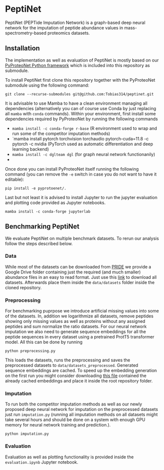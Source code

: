 # PeptiNet
PeptiNet (PEPTide Imputation Network) is a graph-based deep neural network for the imputation of peptide abundance values in mass-spectrometry-based proteomics datasets.

## Installation
The implementation as well as evaluation of PeptiNet is mostly based on our [PyProteoNet Python framework](https://github.com/Tobias314/pyproteonet) which is included into this repository as submodule.

To install PeptiNet first clone this repository together with the PyProteoNet submodule using the following command:

`git clone --recurse-submodules git@github.com:Tobias314/peptinet.git`

It is advisable to use Mamba to have a clean environment managing all dependencies (alternatively you can of course use Conda by just replacing all `mamba` with `conda` commands).
Within your environment, first install some dependencies required by PyProteoNet by running the following commands
- `mamba install -c conda-forge r-base` (R environment used to wrap and run some of the competitor imputation methods)
 - `mamba install pytorch torchvision torchaudio pytorch-cuda=11.8 -c pytorch -c nvidia (PyTorch used as automatic differentiation and deep learning backend)
- `mamba install -c dglteam dgl` (for graph neural network functionanily)
- 
Once done you can install PyProteoNet itself running the following command (you can remove the `-e` switch in case you do not want to have it editable):

`pip install -e pyprotoenet/.`

Last but not least it is advised to install Jupyter to run the jupyter evaluation and plotting code provided as Jupyter notebooks.

`mamba install -c conda-forge jupyterlab`


## Benchmarking PeptiNet
We evaluate PeptiNet on multiple benchmark datasets. To rerun our analysis follow the steps described below.

### Data
While most of the datasets can be downloaded from [PRIDE](https://www.ebi.ac.uk/pride/) we provide a Google Drive folder containing just the required (and much smaller) abundance files in an easy to read format.
Just use this [link](https://drive.google.com/drive/folders/1_YDJqfC5THMlJwJUsD-6O9tWdfzsacUL?usp=sharing) to download all datasets. Afterwards place them inside the `data/datasets` folder inside the cloned repository.

### Preprocessing
For benchmarking puprpose we introduce artificial missing values into some of the datasets.
In, addition we logarithmize all datasets, remove peptides showing only missing values as well as proteins without any assigned peptides and sum normalize the ratio datasets. 
For our neural network imputation we also need to generate sequence embeddings for all the peptide sequences in every dataset using a pretrained ProtT5 transformer model.
All this can be done by running 

`python preprocessing.py`

This loads the datasets, runs the preprocessing and saves the preprocessed datasets to `data/datasets_preprocessed`. Generated sequence embeddings are cached.
To speed up the embedding generation on the first run you might consider downloading [this file](https://drive.google.com/file/d/1uEtNgq_sAdE24rp-X7c4CXeCeaEel1Aa/view?usp=sharing) contained the already cached embeddings and place it inside the root repository folder. 

### Imputation
To run both the competitor imputation methods as well as our newly proposed deep neural network for imputation on the preprocessed datasets just run `imputation.py` (running all imputation methods on all datasets might take several hours and should be done on a system with enough GPU memory for neural network training and prediction.).

`python imputation.py`

### Evaluation
Evaluation as well as plotting functionality is provided inside the `evaluation.ipynb` Jupyter notebook.
